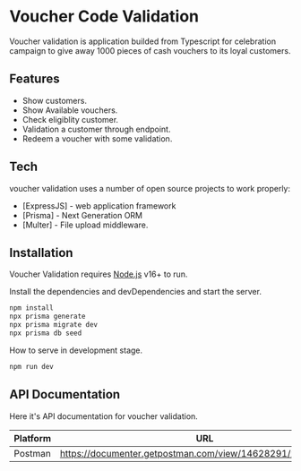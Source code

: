 # Voucher Code Validation

Voucher validation is application builded from Typescript for celebration campaign to give away 1000
pieces of cash vouchers to its loyal customers.

## Features

- Show customers.
- Show Available vouchers.
- Check eligiblity customer.
- Validation a customer through endpoint.
- Redeem a voucher with some validation.

## Tech

voucher validation uses a number of open source projects to work properly:

- [ExpressJS] - web application framework
- [Prisma] - Next Generation ORM
- [Multer] - File upload middleware.

## Installation

Voucher Validation requires [Node.js](https://nodejs.org/) v16+ to run.

Install the dependencies and devDependencies and start the server.

```sh
npm install
npx prisma generate
npx prisma migrate dev
npx prisma db seed
```

How to serve in development stage.
```sh
npm run dev
```

## API Documentation

Here it's API documentation for voucher validation.

| Platform | URL |
| ------ | ------ |
| Postman | https://documenter.getpostman.com/view/14628291/2s847MsBD1 |
